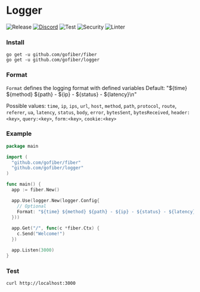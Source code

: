 # Logger

![Release](https://img.shields.io/github/release/gofiber/logger.svg)
[![Discord](https://img.shields.io/badge/discord-join%20channel-7289DA)](https://gofiber.io/discord)
![Test](https://github.com/gofiber/logger/workflows/Test/badge.svg)
![Security](https://github.com/gofiber/logger/workflows/Security/badge.svg)
![Linter](https://github.com/gofiber/logger/workflows/Linter/badge.svg)

### Install
```
go get -u github.com/gofiber/fiber
go get -u github.com/gofiber/logger
```
### Format
`Format` defines the logging format with defined variables
Default: "${time} ${method} ${path} - ${ip} - ${status} - ${latency}\n"  

Possible values: `time`, `ip`, `ips`, `url`, `host`, `method`, `path`, `protocol`, `route`, `referer`, `ua`, `latency`, `status`, `body`, `error`, `bytesSent`, `bytesReceived`, `header:<key>`, `query:<key>`, `form:<key>`, `cookie:<key>`

### Example
```go
package main

import (
  "github.com/gofiber/fiber"
  "github.com/gofiber/logger"
)

func main() {
  app := fiber.New()

  app.Use(logger.New(logger.Config{
    // Optional
    Format: "${time} ${method} ${path} - ${ip} - ${status} - ${latency}\n",
  }))
  
  app.Get("/", func(c *fiber.Ctx) {
    c.Send("Welcome!")
  })

  app.Listen(3000)
}
```
### Test
```curl
curl http://localhost:3000
```
